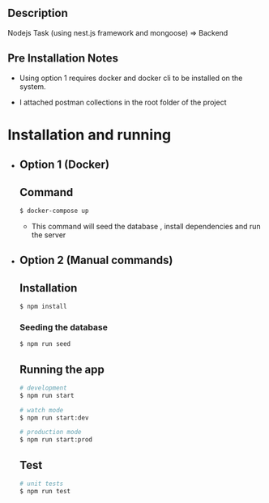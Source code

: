 ## Description

Nodejs Task (using nest.js framework and mongoose) => Backend

## Pre Installation Notes

- Using option 1 requires docker and docker cli to be installed on the system.

- I attached postman collections in the root folder of the project


# Installation and running
* ## Option 1 (Docker)
    ## Command
    ```bash
    $ docker-compose up
    ```
	- This command will seed the database , install dependencies and run the server
* ## Option 2 (Manual commands)
    ## Installation

    ```bash
    $ npm install
    ```

    ### Seeding the database

    ```bash
    $ npm run seed
    ```

    ## Running the app

    ```bash
    # development
    $ npm run start

    # watch mode
    $ npm run start:dev

    # production mode
    $ npm run start:prod
    ```

    ## Test

    ```bash
    # unit tests
    $ npm run test
    ```